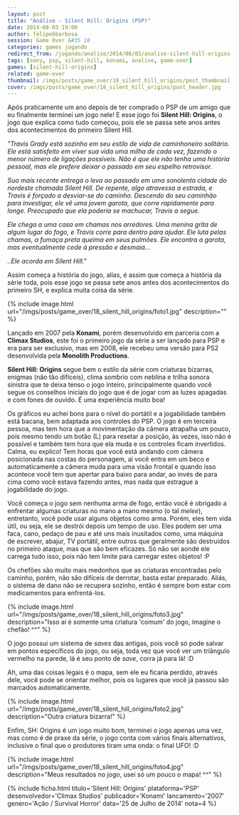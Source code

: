 ```yaml
---
layout: post
title: "Análise - Silent Hill: Origins (PSP)"
date: 2014-08-03 19:00
author: felipebbarbosa
session: Game Over &#35 18
categories: games jogando
redirect_from: /jogando/analise/2014/08/03/analise-silent-hill-origins-psp.html
tags: [sony, psp, silent-hill, konami, analise, game-over]
games: [silent-hill-origins]
related: game-over
thumbnail: /imgs/posts/game_over/18_silent_hill_origins/post_thumbnail.jpg
cover: /imgs/posts/game_over/18_silent_hill_origins/post_header.jpg
---
```


Após praticamente um ano depois de ter comprado o PSP de um amigo que eu finalmente terminei um jogo nele! E esse jogo foi **Silent Hill: Origins**, o jogo que explica como tudo começou, pois ele se passa sete anos antes dos acontecimentos do primeiro Silent Hill.

<!--more-->

_"Travis Grady está sozinho em seu estilo de vida de caminhoneiro solitário. Ele está satisfeito em viver sua vida uma milha de cada vez, fazendo o menor número de ligações possíveis. Não é que ele não tenha uma história pessoal, mas ele prefere deixar o passado em seu espelho retrovisor._

_Sua mais recente entrega o leva ao passado em uma sonolenta cidade do nordeste chamada Silent Hill. De repente, algo atravessa a estrada, e Travis é forçado a desviar-se do caminho. Descendo do seu caminhão para investigar, ele vê uma jovem garota, que corre rapidamente para longe. Preocupado que ela poderia se machucar, Travis a segue._

_Ele chega a uma casa em chamas nos arredores. Uma menina grita de algum lugar do fogo, e Travis corre para dentro para ajudar. Ele luta pelas chamas, a fumaça preta queima em seus pulmões. Ele encontra a garota, mas eventualmente cede à pressão e desmaia..._

_..Ele acorda em Silent Hill."_

Assim começa a história do jogo, alías, é assim que começa a história da série toda, pois esse jogo se passa sete anos antes dos acontecimentos do primeiro SH, e explica muita coisa da série.

{% include image.html url="/imgs/posts/game_over/18_silent_hill_origins/foto1.jpg" description="" %}

Lançado em 2007 pela **Konami**, porém desenvolvido em parceria com a **Climax Studios**, este foi o primeiro jogo da série a ser lançado para PSP e era para ser exclusivo, mas em 2008, ele recebeu uma versão para PS2 desenvolvida pela **Monolith Productions**.

**Silent Hill: Origins** segue bem o estilo da série com criaturas bizarras, enigmas (não tão difíceis), clima sombrio com neblina e trilha sonora sinistra que te deixa tenso o jogo inteiro, principalmente quando você segue os conselhos iniciais do jogo que é de jogar com as luzes apagadas e com fones de ouvido. É uma experiência muito boa!

Os gráficos eu achei bons para o nível do portátil e a jogabilidade também está bacana, bem adaptada aos controles do PSP. O jogo é em terceira pessoa, mas tem hora que a movimentação da câmera atrapalha um pouco, pois mesmo tendo um botão (L) para resetar a posição, às vezes, isso não é possível e também tem hora que ela muda e os controles ficam invertidos. Calma, eu explico! Tem horas que você está andando com câmera posicionada nas costas do personagem, aí você entra em um beco e automaticamente a câmera muda para uma visão frontal e quando isso acontece você tem que apertar para baixo para andar, ao invés de para cima como você estava fazendo antes, mas nada que estrague a jogabilidade do jogo.

Você começa o jogo sem nenhuma arma de fogo, então você é obrigado a enfrentar algumas criaturas no mano a mano mesmo (o tal _melee_), entretanto, você pode usar alguns objetos como arma. Porém, eles tem vida útil, ou seja, ele se destrói depois um tempo de uso. Eles podem ser uma faca, cano, pedaço de pau e até uns mais inusitados como, uma máquina de escrever, abajur, TV portátil, entre outros que geralmente são destruídos no primeiro ataque, mas que são bem eficazes. Só não sei aonde ele carrega tudo isso, pois não tem limite para carregar estes objetos! :P

Os chefões são muito mais medonhos que as criaturas encontradas pelo caminho, porém, não são difíceis de derrotar, basta estar preparado. Aliás, o sistema de dano não se recupera sozinho, então é sempre bom estar com medicamentos para enfrentá-los.

{% include image.html url="/imgs/posts/game_over/18_silent_hill_origins/foto3.jpg" description="Isso aí é somente uma criatura 'comum' do jogo, imagine o chefão! ^^" %}

O jogo possui um sistema de _saves_ das antigas, pois você só pode salvar em pontos específicos do jogo, ou seja, toda vez que você ver um triângulo vermelho na parede, lá é seu ponto de _save_, corra já para lá! :D

Ah, uma das coisas legais é o mapa, sem ele eu ficaria perdido, através dele, você pode se orientar melhor, pois os lugares que você já passou são marcados automaticamente.

{% include image.html url="/imgs/posts/game_over/18_silent_hill_origins/foto2.jpg" description="Outra criatura bizarra!" %}

Enfim, SH: Origins é um jogo muito bom, terminei o jogo apenas uma vez, mas como é de praxe da série, o jogo conta com vários finais alternativos, inclusive o final que o produtores tiram uma onda: o final UFO! :D

{% include image.html url="/imgs/posts/game_over/18_silent_hill_origins/foto4.jpg" description="Meus resultados no jogo, usei só um pouco o mapa! ^^" %}

{% include ficha.html
  titulo='Silent Hill: Origins'
  plataforma='PSP'
  desenvolvedor='Climax Studios'
  publicador='Konami'
  lancamento='2007'
  genero='Ação / Survival Horror'
  data='25 de Julho de 2014'
  nota=4 %}

